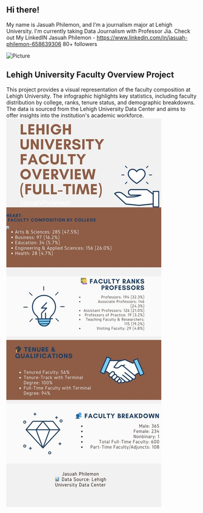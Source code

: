 ## Hi there!
My name is Jasuah Philemon, and I’m a journalism major at Lehigh University. I'm currently taking Data Journalism with Professor Jia.
Check out My LinkedIN Jasuah Philemon - https://www.linkedin.com/in/jasuah-philemon-658639306
80+ followers


![Picture](https://github.com/Jasuah/Jasuah.github.io/blob/main/6ECD905F-9DF3-4F48-8D34-FFE8A86786D8.jpeg) 
## Lehigh University Faculty Overview Project 
This project provides a visual representation of the faculty composition at Lehigh University. The infographic highlights key statistics, including faculty distribution by college, ranks, tenure status, and demographic breakdowns. The data is sourced from the Lehigh University Data Center and aims to offer insights into the institution's academic workforce.
![Infographic](https://github.com/Jasuah/Jasuah.github.io/blob/main/Blue%20Entrepreneur%20Personalities%20Business%20Infographic.jpg?raw=true)
<!--
**Jasuah/Jasuah** is a ✨ _special_ ✨ repository because its `README.md` (this file) appears on your GitHub profile.
![picture](![New_York_Giants_Win-Loss_Record_(2013-2023)_Wins_Losses_chartbuilder (1) (1)](https://github.com/user-attachments/assets/0fc76736-90a6-48ab-bc21-8d22aefcc017)
![Picture] (![Percent_of_undergradutate_employment__37 3_chartbuilder (1)](https://github.com/user-attachments/assets/f574a22c-84ca-4a03-8f75-3a34aaf53045)

Here are some ideas to get you started:
![Timeline](https://cdn.knightlab.com/libs/timeline3/latest/embed/index
Export to portfolio)
- 🔭 I’m currently working on ...
- 🌱 I’m currently learning ...
- 👯 I’m looking to collaborate on ...
- 🤔 I’m looking for help with ...
- 💬 Ask me about ...
- 📫 How to reach me: ...
- 😄 Pronouns: ...
- ⚡ Fun fact: ...
-->
